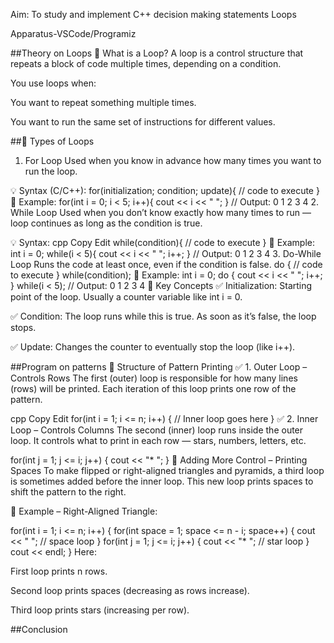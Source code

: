 Aim: To study and implement C++ decision making statements Loops

Apparatus-VSCode/Programiz

##Theory on Loops
📌 What is a Loop?
A loop is a control structure that repeats a block of code multiple times, depending on a condition.

You use loops when:

You want to repeat something multiple times.

You want to run the same set of instructions for different values.

##🔄 Types of Loops
1. For Loop
Used when you know in advance how many times you want to run the loop.

💡 Syntax (C/C++):
for(initialization; condition; update){
    // code to execute
}
🔹 Example:
for(int i = 0; i < 5; i++){
    cout << i << " ";
}
// Output: 0 1 2 3 4
2. While Loop
Used when you don’t know exactly how many times to run — loop continues as long as the condition is true.

💡 Syntax:
cpp
Copy
Edit
while(condition){
    // code to execute
}
🔹 Example:
int i = 0;
while(i < 5){
    cout << i << " ";
    i++;
}
// Output: 0 1 2 3 4
3. Do-While Loop
Runs the code at least once, even if the condition is false.
do {
    // code to execute
} while(condition);
🔹 Example:
int i = 0;
do {
    cout << i << " ";
    i++;
} while(i < 5);
// Output: 0 1 2 3 4
🧠 Key Concepts
✅ Initialization:
Starting point of the loop. Usually a counter variable like int i = 0.

✅ Condition:
The loop runs while this is true. As soon as it’s false, the loop stops.

✅ Update:
Changes the counter to eventually stop the loop (like i++).

##Program on patterns
🔁 Structure of Pattern Printing
✅ 1. Outer Loop – Controls Rows
The first (outer) loop is responsible for how many lines (rows) will be printed. Each iteration of this loop prints one row of the pattern.

cpp
Copy
Edit
for(int i = 1; i <= n; i++) {
    // Inner loop goes here
}
✅ 2. Inner Loop – Controls Columns
The second (inner) loop runs inside the outer loop. It controls what to print in each row — stars, numbers, letters, etc.

for(int j = 1; j <= i; j++) {
    cout << "* ";
}
🔄 Adding More Control – Printing Spaces
To make flipped or right-aligned triangles and pyramids, a third loop is sometimes added before the inner loop. This new loop prints spaces to shift the pattern to the right.

🧱 Example – Right-Aligned Triangle:

for(int i = 1; i <= n; i++) {
    for(int space = 1; space <= n - i; space++) {
        cout << " "; // space loop
    }
    for(int j = 1; j <= i; j++) {
        cout << "* "; // star loop
    }
    cout << endl;
}
Here:

First loop prints n rows.

Second loop prints spaces (decreasing as rows increase).

Third loop prints stars (increasing per row).



##Conclusion


